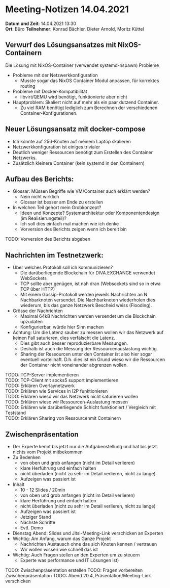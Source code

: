 # Meeting-Notizen 14.04.2021

**Datum und Zeit**: 14.04.2021 13:30  
**Ort**: Büro
**Teilnehmer**: Konrad Bächler, Dieter Arnold, Moritz Küttel

## Verwurf des Lösungsansatzes mit NixOS-Containern

Die Lösung mit NixOS-Container (verwendet systemd-nspawn) Probleme

- Probleme mit der Netzwerkkonfiguration
  - Musste sogar das NixOS Container Modul anpassen, für korrektes routing
- Probleme mit Docker-Kompatibilität
  - libvirt/QEMU wird benötigt, funktionierte aber nicht
- Hauptproblem: Skaliert nicht auf mehr als ein paar dutzend Container.
  - Zu viel RAM benötigt lediglich zum Berechnen der verschiedenen Container-Konfigurationen.

## Neuer Lösungsansatz mit docker-compose

- Ich konnte auf 256-Knoten auf meinem Laptop skalieren
- Netzwerkkonfiguration ist einiges trivialer
- Deutlich weniger Ressourcen benötigt zum Erstellen des Container Netzwerks.
- Zusätzlich kleinere Container (kein systemd in den Containern)

## Aufbau des Berichts:

- Glossar: Müssen Begriffe wie VM/Container auch erklärt werden?
  - Nein nicht wirklich
  - Glossar ist besser am Ende zu erstellen
- In welchen Teil gehört mein Grobkonzept?
  - Ideen und Konzepte? Systemarchitektur oder Komponentendesign (im Realisierungsteil)?
  - Ich soll dies einfach mal machen wie ich denke
  - Vorversion des Berichts zeigen wenn ich bereit bin

TODO: Vorversion des Berichts abgeben

## Nachrichten im Testnetzwerk:

- Über welches Protokoll soll ich kommunizieren?
  - Die darüberliegende Blockchain für DIVA.EXCHANGE verwendet WebSockets
  - TCP sollte aber genügen, ist nah dran (Websockets sind so in etwa TCP über HTTP)
  - Mit einem Gossip-Protokoll werden jeweils Nachrichten an N Nachbarknoten versendet. Die Nachbarknoten wiederholen dies wiederum, bis das ganze Netzwerk Bescheid weiss (Flooding).
- Grösse der Nachrichten
  - Maximal 64kB Nachrichten werden versendet um die Blockchain upzudaten
  - Konfigurierbar, würde hier Sinn machen
- Achtung: Um die Latenz sauber zu messen wollen wir das Netzwerk auf keinen Fall saturieren, dies verfälscht die Latenz.
  - Dies gibt auch besser reproduzierbare Messungen.
  - Deshalb ist auch die Messung der Ressourcenauslastung wichtig.
  - Sharing der Ressourcen unter den Container ist also hier sogar eventuell vorteilhaft. D.h. dies ist ein Grund wieso wir die Ressourcen der Container nicht voneinander abgrenzen wollen.

TODO: TCP-Server implementieren  
TODO: TCP-Client mit socks5 support implementieren  
TODO: Erklären Overlaynetzwerk  
TODO: Erklären wie Services in I2P funktionieren  
TODO: Erklären wieso wir das Netzwerk nicht saturieren wollen  
TODO: Erklären wieso wir Ressourcen-Auslastung messen  
TODO: Erklären wie darüberliegende Schicht funktioniert / Vergleich mit Teststand  
TODO: Erklären Sharing von Ressourcenmit Containern  

## Zwischenpräsentation


- Der Experte kennt bis jetzt nur die Aufgabenstellung und hat bis jetzt nichts vom Projekt mitbekommen
- Zu Bedenken
  - von oben und grob anfangen (nicht im Detail verlieren)
  - klare Herführung und einfach halten
  - nicht überladen (nicht zu sehr im Detail verlieren, nicht zu lange)
  - Aufzeigen was passiert ist
- Inhalt
  - 10 - 12 Slides / 20min
  - von oben und grob anfangen (nicht im Detail verlieren)
  - klare Herführung und einfach halten
  - nicht überladen (nicht zu sehr im Detail verlieren, nicht zu lange)
  - Aufzeigen was passiert ist
  - Jetziger Stand
  - Nächste Schritte
  - Evtl. Demo
- Dienstag Abend: Slides und Jitsi-Meeting-Link verschicken an Experten
- Wichtig: Am Anfang, warum das Ganze Projekt
  - Nachrichten Austausch ohne das sich Knoten kennen / vertrauen
  - Wir wollen wissen wie schnell das ist
- Wichtig: Auch Fragen stellen an den Experten um zu steuern
  - Experte was performance und IT Lösungen ist)

TODO: Zwischenpräsentation erstellen
TODO: Fragen vorbereiten Zwischenpräsentation
TODO: Abend 20.4, Präsentation/Meeting-Link verschicken

